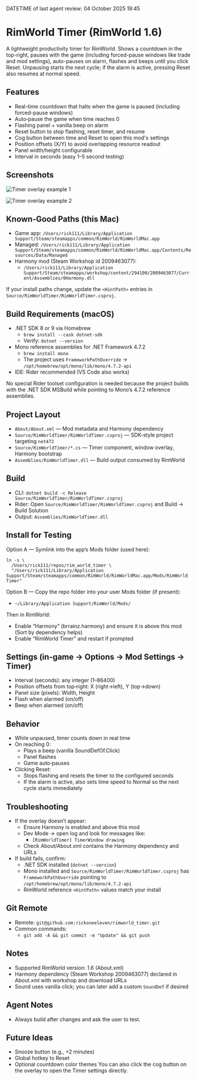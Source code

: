 DATETIME of last agent review: 04 October 2025 19:45

# RimWorld Timer (RimWorld 1.6)

A lightweight productivity timer for RimWorld. Shows a countdown in the top-right, pauses with the game (including forced-pause windows like trade and mod settings), auto-pauses on alarm, flashes and beeps until you click Reset. Unpausing starts the next cycle; if the alarm is active, pressing Reset also resumes at normal speed.

## Features
- Real-time countdown that halts when the game is paused (including forced-pause windows)
- Auto‑pause the game when time reaches 0
- Flashing panel + vanilla beep on alarm
- Reset button to stop flashing, reset timer, and resume
- Cog button between time and Reset to open this mod's settings
- Position offsets (X/Y) to avoid overlapping resource readout
- Panel width/height configurable
- Interval in seconds (easy 1–5 second testing)

## Screenshots
![Timer overlay example 1](https://notes.pinescore.com/assets/note_68494425571805.86159046/image.png)

![Timer overlay example 2](https://notes.pinescore.com/assets/note_68494425571805.86159046/image(1).png)

## Known‑Good Paths (this Mac)
- Game app: `/Users/rick111/Library/Application Support/Steam/steamapps/common/RimWorld/RimWorldMac.app`
- Managed: `/Users/rick111/Library/Application Support/Steam/steamapps/common/RimWorld/RimWorldMac.app/Contents/Resources/Data/Managed`
- Harmony mod (Steam Workshop id 2009463077):
  - `/Users/rick111/Library/Application Support/Steam/steamapps/workshop/content/294100/2009463077/Current/Assemblies/0Harmony.dll`

If your install paths change, update the `<HintPath>` entries in `Source/RimWorldTimer/RimWorldTimer.csproj`.

## Build Requirements (macOS)
- .NET SDK 8 or 9 via Homebrew
  - `brew install --cask dotnet-sdk`
  - Verify: `dotnet --version`
- Mono reference assemblies for .NET Framework 4.7.2
  - `brew install mono`
  - The project uses `FrameworkPathOverride` → `/opt/homebrew/opt/mono/lib/mono/4.7.2-api`
- IDE: Rider recommended (VS Code also works)

No special Rider toolset configuration is needed because the project builds with the .NET SDK MSBuild while pointing to Mono’s 4.7.2 reference assemblies.

## Project Layout
- `About/About.xml` — Mod metadata and Harmony dependency
- `Source/RimWorldTimer/RimWorldTimer.csproj` — SDK‑style project targeting `net472`
- `Source/RimWorldTimer/*.cs` — Timer component, window overlay, Harmony bootstrap
- `Assemblies/RimWorldTimer.dll` — Build output consumed by RimWorld

## Build
- CLI: `dotnet build -c Release Source/RimWorldTimer/RimWorldTimer.csproj`
- Rider: Open `Source/RimWorldTimer/RimWorldTimer.csproj` and Build → Build Solution
- Output: `Assemblies/RimWorldTimer.dll`

## Install for Testing
Option A — Symlink into the app’s Mods folder (used here):

```
ln -s \
  /Users/rick111/repos/rim_world_timer \
  "/Users/rick111/Library/Application Support/Steam/steamapps/common/RimWorld/RimWorldMac.app/Mods/RimWorld Timer"
```

Option B — Copy the repo folder into your user Mods folder (if present):

- `~/Library/Application Support/RimWorld/Mods/`

Then in RimWorld:
- Enable “Harmony” (brrainz.harmony) and ensure it is above this mod (Sort by dependency helps)
- Enable “RimWorld Timer” and restart if prompted

## Settings (in‑game → Options → Mod Settings → Timer)
- Interval (seconds): any integer (1–86400)
- Position offsets from top‑right: X (right→left), Y (top→down)
- Panel size (pixels): Width, Height
- Flash when alarmed (on/off)
- Beep when alarmed (on/off)

## Behavior
- While unpaused, timer counts down in real time
- On reaching 0:
  - Plays a beep (vanilla SoundDefOf.Click)
  - Panel flashes
  - Game auto‑pauses
- Clicking Reset:
  - Stops flashing and resets the timer to the configured seconds
  - If the alarm is active, also sets time speed to Normal so the next cycle starts immediately

## Troubleshooting
- If the overlay doesn’t appear:
  - Ensure Harmony is enabled and above this mod
  - Dev Mode → open log and look for messages like:
    - `[RimWorldTimer] TimerWindow drawing`
  - Check About/About.xml contains the Harmony dependency and URLs
- If build fails, confirm:
  - .NET SDK installed (`dotnet --version`)
  - Mono installed and `Source/RimWorldTimer/RimWorldTimer.csproj` has `FrameworkPathOverride` pointing to `/opt/homebrew/opt/mono/lib/mono/4.7.2-api`
  - RimWorld reference `<HintPath>` values match your install

## Git Remote
- Remote: `git@github.com:rickoneeleven/rimworld_timer.git`
- Common commands:
  - `git add -A && git commit -m "Update" && git push`

## Notes
- Supported RimWorld version: 1.6 (About.xml)
- Harmony dependency (Steam Workshop 2009463077) declared in About.xml with workshop and download URLs
- Sound uses vanilla click; you can later add a custom `SoundDef` if desired

## Agent Notes
- Always build after changes and ask the user to test.

## Future Ideas
- Snooze button (e.g., +2 minutes)
- Global hotkey to Reset
- Optional countdown color themes
You can also click the cog button on the overlay to open the Timer settings directly.
